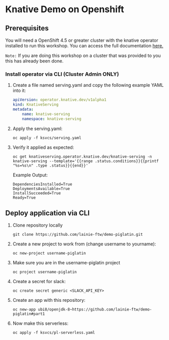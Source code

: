 # Knative Demo on Openshift

## Prerequisites

You will need a OpenShift 4.5 or greater cluster with the knative operator installed to run this workshop. You can access the full documentation [here.](https://docs.openshift.com/container-platform/4.7/serverless/admin_guide/installing-knative-serving.html)

`Note:` If you are doing this workshop on a cluster that was provided to you this has already been done.

### Install operator via CLI (Cluster Admin ONLY)

1. Create a file named serving.yaml and copy the following example YAML into it:

    ```yaml
    apiVersion: operator.knative.dev/v1alpha1
    kind: KnativeServing
    metadata:
        name: knative-serving
        namespace: knative-serving
    ```

2. Apply the serving.yaml:

    ```shell
    oc apply -f ksvcs/serving.yaml
    ```

3. Verify it applied as expected:

    ```shell
    oc get knativeserving.operator.knative.dev/knative-serving -n knative-serving --template='{{range .status.conditions}}{{printf "%s=%s\n" .type .status}}{{end}}'
    ```

    Example Output:

    ```shell
    DependenciesInstalled=True
    DeploymentsAvailable=True
    InstallSucceeded=True
    Ready=True
    ```

## Deploy application via CLI

1. Clone repository locally

   ```shell
   git clone https://github.com/lainie-ftw/demo-piglatin.git
   ```

2. Create a new project to work from (change username to yourname):

   ```shell
   oc new-project username-piglatin
   ```

3. Make sure you are in the username-piglatin project

    ```shell
    oc project username-piglatin
    ```

4. Create a secret for slack:

   ```shell
   oc create secret generic <SLACK_API_KEY>
   ```

5. Create an app with this repository:

    ```shell
    oc new-app ubi8/openjdk-8~https://github.com/lainie-ftw/demo-piglatin#part1
    ```

6. Now make this serverless:

   ```shell
   oc apply -f ksvcs/pl-serverless.yaml
   ```
